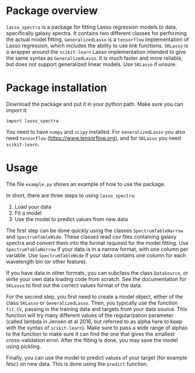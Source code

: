 Package overview
===================
`lasso_spectra` is a package for fitting Lasso regression models to data,
specifically galaxy spectra. It contains two different classes for performing
the actual model fitting. `GeneralizedLasso` is a `tensorflow` implementation
of Lasso regression, which includes the ability to use link functions.
`SKLasso` is a wrapper around the `scikit-learn` Lasso implementation intended
to give the same syntax as `GeneralizedLasso`. It is much faster and more
reliable, but does not support generalized linear models. Use `SKLasso` if
unsure.

Package installation
====================
Download the package and put it in your python path. Make sure you can
import it:
```
import lasso_spectra
```

You need to have `numpy` and `scipy` installed. For `GeneralizedLasso` you
also need `tensorflow` (https://www.tensorflow.org), and for `SKLasso`
you need `scikit-learn`.

Usage
=====
The file `example.py` shows an example of how to use the package.

In short, there are three steps to using `lasso_spectra`:

1. Load your data
2. Fit a model
3. Use the model to predict values from new data

The first step can be done quickly using the classes `SpectrumTableNarrow` and
`SpectrumTableWide`. These classes read csv files containing galaxy spectra and
convert them into the format required for the model fitting. Use `SpectrumTableNarrow`
if your data is in a narrow format, with one column per variable. Use `SpectrumTableWide`
if your data contains one column for each wavelength bin (or other feature).

If you have data in other formats, you can subclass the class `DataSource`, or
write your own data loading code from scratch. See the documentation for
`SKLasso` to find out the correct values format of the data.

For the second step, you first need to create a model object, either of the class
`SKLasso` or `GeneralizedLasso`. Then, you typically use the function `fit_CV`, passing
in the training data and targets from your data source. This function will try many
different values of the regularization parameter (called lambda in Jensen et al 2016, but
referred to as alpha here to keep with the syntax of `scikit-learn`). Make sure to pass
a wide range of alphas to the function to make sure it can find the one that gives the
smallest cross-validation error. After the fitting is done, you may save the model using
pickling.

Finally, you can use the model to predict values of your target (for example fesc) on
new data. This is done using the `predict` function.